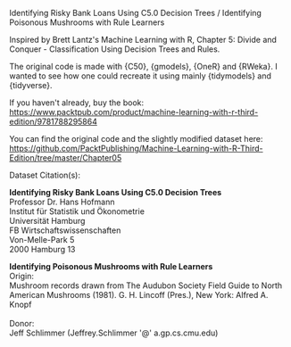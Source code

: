 Identifying Risky Bank Loans Using C5.0 Decision Trees /
Identifying Poisonous Mushrooms with Rule Learners

Inspired by Brett Lantz's Machine Learning with R, Chapter 5:
Divide and Conquer - Classification Using Decision Trees and Rules.

The original code is made with {C50}, {gmodels}, {OneR} and {RWeka}. I 
wanted to see how one could recreate it using mainly {tidymodels} and
{tidyverse}.

If you haven't already, buy the book:<br> https://www.packtpub.com/product/machine-learning-with-r-third-edition/9781788295864

You can find the original code and the slightly modified dataset here:<br>
https://github.com/PacktPublishing/Machine-Learning-with-R-Third-Edition/tree/master/Chapter05

Dataset Citation(s):

__Identifying Risky Bank Loans Using C5.0 Decision Trees__<br>
Professor Dr. Hans Hofmann<br>
Institut für Statistik und Ökonometrie<br>
Universität Hamburg<br>
FB Wirtschaftswissenschaften<br>
Von-Melle-Park 5<br>
2000 Hamburg 13

__Identifying Poisonous Mushrooms with Rule Learners__<br>
Origin:<br>
Mushroom records drawn from The Audubon Society Field Guide to North American Mushrooms (1981). G. H. Lincoff (Pres.), New York: Alfred A. Knopf<br>
<br>
Donor:<br>
Jeff Schlimmer (Jeffrey.Schlimmer '@' a.gp.cs.cmu.edu)
